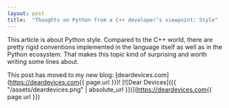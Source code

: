 ```yaml
---
layout: post
title:  "Thoughts on Python from a C++ developer’s viewpoint: Style"
---
```


This article is about Python style. Compared to the C++ world, there are pretty rigid conventions implemented in the language itself as well as in the Python ecosystem. That makes this topic kind of surprising and worth writing some lines about.

<!--more-->

This post has moved to my new blog: [deardevices.com](https://deardevices.com{{ page.url }})!
[![Dear Devices]({{ "/assets/deardevices.png" | absolute_url }})](https://deardevices.com{{ page.url }})
